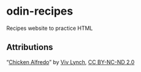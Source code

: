 # odin-recipes
Recipes website to practice HTML
<h2>Attributions</h2>
“<a href="https://www.flickr.com/photos/eskimo_jo/12755552705" title="Chicken Alfredo">Chicken Alfredo</a>” by <a href="https://www.flickr.com/photos/eskimo_jo/">Viv Lynch</a>, <a href="https://creativecommons.org/licenses/by-nc-nd/2.0/deed.en" rel="license noopener noreferrer">CC BY-NC-ND 2.0</a>